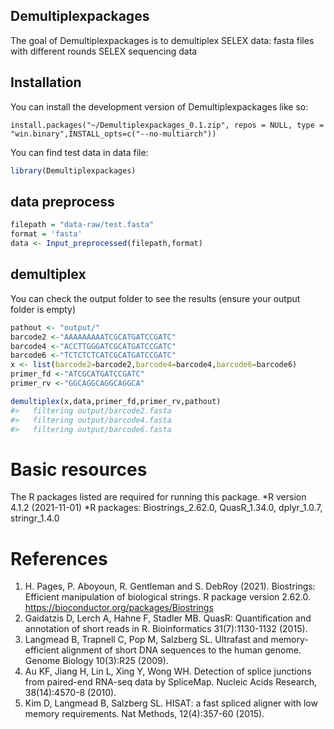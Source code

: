 
<!-- README.md is generated from README.Rmd. Please edit that file -->

## Demultiplexpackages

The goal of Demultiplexpackages is to demultiplex SELEX data: fasta
files with different rounds SELEX sequencing data

## Installation

You can install the development version of Demultiplexpackages like so:

    install.packages("~/Demultiplexpackages_0.1.zip", repos = NULL, type = "win.binary",INSTALL_opts=c("--no-multiarch"))

You can find test data in data file:

``` r
library(Demultiplexpackages)
```

## data preprocess

``` r
filepath = "data-raw/test.fasta"
format = 'fasta'
data <- Input_preprocessed(filepath,format)
```

## demultiplex

You can check the output folder to see the results (ensure your output
folder is empty)

``` r
pathout <- "output/"
barcode2 <-"AAAAAAAAATCGCATGATCCGATC"
barcode4 <-"ACCTTGGGATCGCATGATCCGATC"
barcode6 <-"TCTCTCTCATCGCATGATCCGATC"
x <- list(barcode2=barcode2,barcode4=barcode4,barcode6=barcode6)
primer_fd <-"ATCGCATGATCCGATC"
primer_rv <-"GGCAGGCAGGCAGGCA"

demultiplex(x,data,primer_fd,primer_rv,pathout)
#>   filtering output/barcode2.fasta
#>   filtering output/barcode4.fasta
#>   filtering output/barcode6.fasta
```

# Basic resources

The R packages listed are required for running this package. *R
version 4.1.2 (2021-11-01) *R packages: Biostrings_2.62.0, QuasR_1.34.0,
dplyr_1.0.7, stringr_1.4.0

# References

1.  H. Pages, P. Aboyoun, R. Gentleman and S. DebRoy (2021). Biostrings:
    Efficient manipulation of biological strings. R package version
    2.62.0. <https://bioconductor.org/packages/Biostrings>
2.  Gaidatzis D, Lerch A, Hahne F, Stadler MB. QuasR: Quantification and
    annotation of short reads in R. Bioinformatics 31(7):1130-1132
    (2015).
3.  Langmead B, Trapnell C, Pop M, Salzberg SL. Ultrafast and
    memory-efficient alignment of short DNA sequences to the human
    genome. Genome Biology 10(3):R25 (2009).
4.  Au KF, Jiang H, Lin L, Xing Y, Wong WH. Detection of splice
    junctions from paired-end RNA-seq data by SpliceMap. Nucleic Acids
    Research, 38(14):4570-8 (2010).
5.  Kim D, Langmead B, Salzberg SL. HISAT: a fast spliced aligner with
    low memory requirements. Nat Methods, 12(4):357-60 (2015).
